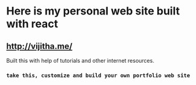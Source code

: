 # Here is my personal web site built with react


## http://vijitha.me/

Built this with help of tutorials and other internet resources.

### `take this, customize and build your own portfolio web site`
